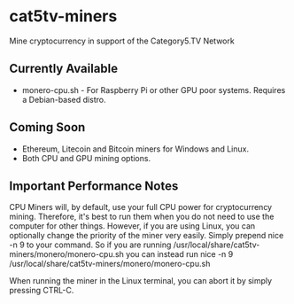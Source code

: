 # cat5tv-miners
Mine cryptocurrency in support of the Category5.TV Network

## Currently Available

- monero-cpu.sh - For Raspberry Pi or other GPU poor systems. Requires a Debian-based distro.

## Coming Soon

- Ethereum, Litecoin and Bitcoin miners for Windows and Linux.
- Both CPU and GPU mining options.

## Important Performance Notes

CPU Miners will, by default, use your full CPU power for cryptocurrency mining. Therefore, it's best to run them when you do not need to use the computer for other things. However, if you are using Linux, you can optionally change the priority of the miner very easily. Simply prepend nice -n 9 to your command. So if you are running /usr/local/share/cat5tv-miners/monero/monero-cpu.sh you can instead run nice -n 9 /usr/local/share/cat5tv-miners/monero/monero-cpu.sh

When running the miner in the Linux terminal, you can abort it by simply pressing CTRL-C.

